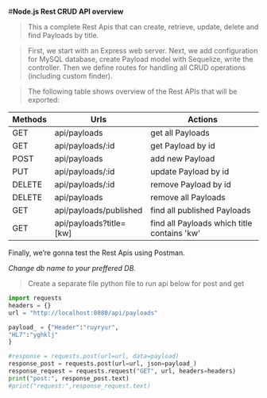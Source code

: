 #**Node.js Rest CRUD API overview**
>This a complete Rest Apis that can create, retrieve, update, delete and find Payloads by title.

>First, we start with an Express web server. 
>Next, we add configuration for MySQL database, create Payload model with Sequelize, write the controller. 
>Then we define routes for handling all CRUD operations (including custom finder).

>The following table shows overview of the Rest APIs that will be exported:

|Methods	    |Urls	                |Actions                                    |
|---------------|-----------------------|-------------------------------------------|
|GET	        |api/payloads	        |get all Payloads                           |
|GET	        |api/payloads/:id	    |get Payload by id                          |
|POST	        |api/payloads	        |add new Payload                            |
|PUT	        |api/payloads/:id	    |update Payload by id                       |
|DELETE	        |api/payloads/:id	    |remove Payload by id                       |
|DELETE	        |api/payloads	        |remove all Payloads                        |
|GET	        |api/payloads/published	|find all published Payloads                |
|GET	        |api/payloads?title=[kw]|find all Payloads which title contains 'kw'|

Finally, we’re gonna test the Rest Apis using Postman.

_Change db name to your preffered DB._
> Create a separate file python file to run api below for post and get 
```python
import requests
headers = {}
url = "http://localhost:8080/api/payloads"

payload_ = {"Header":"ruyryur",
"HL7":"yghklj"
}

#response = requests.post(url=url, data=payload)
response_post = requests.post(url=url, json=payload_)
response_request = requests.request("GET", url, headers=headers)
print("post:", response_post.text)
#print("request:",response_request.text)
```